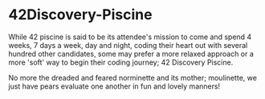 # 42Discovery-Piscine
While 42 piscine is said to be its attendee's mission to come and spend 4 weeks, 7 days a week, day and night, coding their heart out with several hundred other candidates, some may prefer a more relaxed approach or a more 'soft' way to begin their coding journey; 42 Discovery Piscine. 

No more the dreaded and feared norminette and its mother; moulinette, we just have pears evaluate one another in fun and lovely manners!
